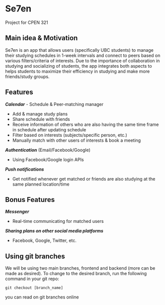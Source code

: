 # Se7en
Project for CPEN 321

## Main idea & Motivation
Se7en is an app that allows users (specifically UBC students) to manage their studying schedules in 1-week intervals and connect to peers based on various filters/criteria of interests. 
Due to the importance of collaboration in studying and socializing of students, the app integrates both aspects to helps students to maximize their efficiency in studying and make more friends/study groups.

## Features
***Calendar*** - Schedule & Peer-matching manager 
- Add & manage study plans 
- Share schedule with friends
- Receive information of others who are also having the same time frame in schedule after updating schedule
- Filter based on interests (subjects/specific person, etc.)
- Manually match with other users of interests & book a meeting

***Authentication*** (Email/Facebook/Google)
- Using Facebook/Google login APIs

***Push notifications***
- Get notified whenever get matched or friends are also studying at the same planned location/time

## Bonus Features
***Messenger***
- Real-time communicating for matched users

***Sharing plans on other social media platforms*** 
- Facebook, Google, Twitter, etc.



## Using git branches
We will be using two main branches, frontend and backend (more can be made as desired). To change to the desired branch, run the following command in your git repo:
```
git checkout [branch_name]
```
you can read on git branches online
